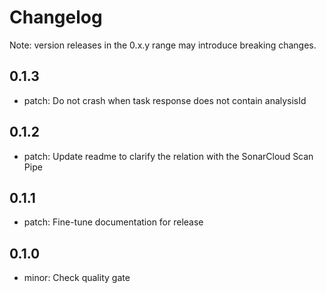 # Changelog
Note: version releases in the 0.x.y range may introduce breaking changes.

## 0.1.3

- patch: Do not crash when task response does not contain analysisId

## 0.1.2

- patch: Update readme to clarify the relation with the SonarCloud Scan Pipe

## 0.1.1

- patch: Fine-tune documentation for release

## 0.1.0

- minor: Check quality gate

